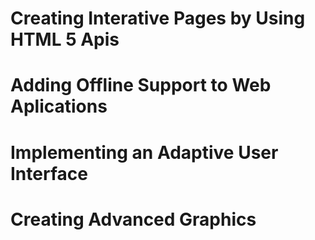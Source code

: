 # Creating Interative Pages by Using HTML 5 Apis



# Adding Offline Support to Web Aplications



# Implementing an Adaptive User Interface



# Creating Advanced Graphics



